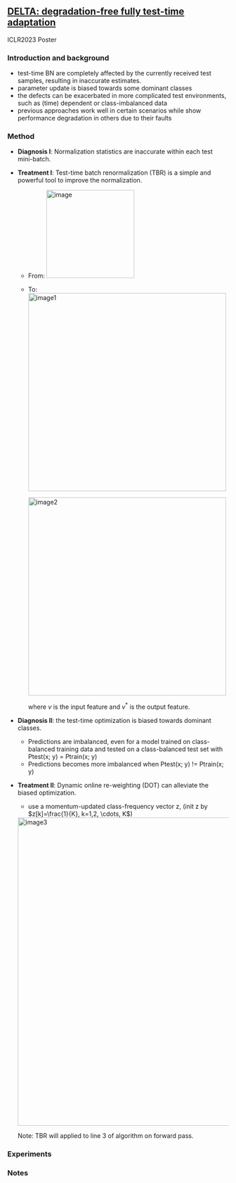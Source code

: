 ## [DELTA: degradation-free fully test-time adaptation](https://arxiv.org/abs/2301.13018#:~:text=Fully%20test%2Dtime%20adaptation%20aims,differs%20from%20the%20training%20distribution)

ICLR2023 Poster

### Introduction and background
- test-time BN are completely affected by the currently received test samples, resulting in inaccurate estimates.
- parameter update is biased towards some dominant classes
- the defects can be exacerbated in more complicated test environments, such as (time) dependent or class-imbalanced data
- previous approaches work well in certain scenarios while show performance degradation in others due to their faults


### Method
- **Diagnosis I**: Normalization statistics are inaccurate within each test mini-batch.
- **Treatment I**: Test-time batch renormalization (TBR) is a simple and powerful tool to improve the normalization.
  - From: <img width=200 alt="image" src="https://github.com/Jo-wang/Daily-Paper-Reading/assets/46414159/76cecfaa-18c3-4df6-a662-a94e0c859706">

  - To: <img width=450 alt="image1" src="https://github.com/Jo-wang/Daily-Paper-Reading/assets/46414159/617d8afb-e24e-4e6c-93e9-5f8ef3ca2fc3">

    <img width=450 alt="image2" src="https://github.com/Jo-wang/Daily-Paper-Reading/assets/46414159/61cef070-d2f1-4546-b1ee-a6b9ac63f42b">

    where $v$ is the input feature and $v^*$ is the output feature.
  
- **Diagnosis II**: the test-time optimization is biased towards dominant classes.
  - Predictions are imbalanced, even for a model trained on class-balanced training data and tested on a class-balanced test set with Ptest(x; y) = Ptrain(x; y)
  - Predictions becomes more imbalanced when Ptest(x; y) != Ptrain(x; y)
- **Treatment II**: Dynamic online re-weighting (DOT) can alleviate the biased optimization.
  - use a momentum-updated class-frequency vector z, (init z by $z[k]=\frac{1}{K}, k=1,2, \cdots, K$)
  <img width=700 alt="image3" src="https://github.com/Jo-wang/Daily-Paper-Reading/assets/46414159/20d06f10-2b34-4edd-8cf8-5aa403bbc66a">
  
  Note: TBR will applied to line 3 of algorithm on forward pass.
  
### Experiments

### Notes
